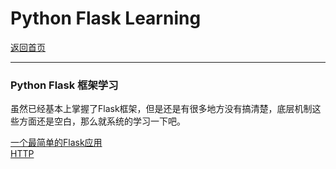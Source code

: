 # Python Flask Learning
[返回首页](https://desperadoadil.github.io/)  

---
### Python Flask 框架学习  

虽然已经基本上掌握了Flask框架，但是还是有很多地方没有搞清楚，底层机制这些方面还是空白，那么就系统的学习一下吧。  

[一个最简单的Flask应用](https://desperadoadil.github.io/FlaskLearning/start_template/start_template)  
[HTTP](https://desperadoadil.github.io/FlaskLearning/HTTP/HTTP)
